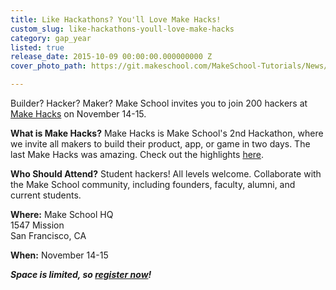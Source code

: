 ```yaml
---
title: Like Hackathons? You'll Love Make Hacks!
custom_slug: like-hackathons-youll-love-make-hacks
category: gap_year
listed: true
release_date: 2015-10-09 00:00:00.000000000 Z
cover_photo_path: https://git.makeschool.com/MakeSchool-Tutorials/News/210b59dac345f9486a578d8b3ab0ba9e926a3b08//6f9b54e7-cbc0-406a-aa1b-36db36c177bc/cover_photo.jpeg

---
```

Builder? Hacker? Maker? Make School invites you to join 200 hackers at [Make Hacks](http://bit.ly/1Nv5TAj) on November 14-15.

**What is Make Hacks?**
Make Hacks is Make School's 2nd Hackathon, where we invite all makers to build their product, app, or game in two days. The last Make Hacks was amazing. Check out the highlights [here](https://www.youtube.com/watch?v=A8cQEzLA2JI).

**Who Should Attend?** 
Student hackers! All levels welcome. Collaborate with the Make School community, including founders, faculty, alumni, and current students.

**Where:**
Make School HQ<br>
1547 Mission<br>
San Francisco, CA<br>

**When:**
November 14-15

***Space is limited, so [register now](http://bit.ly/1Nv5TAj)!***